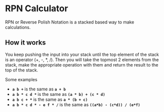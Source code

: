 # RPN Calculator

RPN or Reverse Polish Notation is a stacked based way to make calculations.

## How it works
You keep pushing the input into your stack until the top element of the stack is an operator (+, -, *, /). Then you will take the topmost 2 elements from the stack, make the appropriate operation with them and return the result to the top of the stack.

Some examples
- **`a b +`** is the same as **`a + b`**
- **`a b * c d *`** is the same as **`(a * b) + (c * d)`**
- **`a b c + *`** is the same as **`a * (b + c)`**
- **`a b * c d * - e f * /`** is the same as **`((a*b) - (c*d)) / (e*f)`**